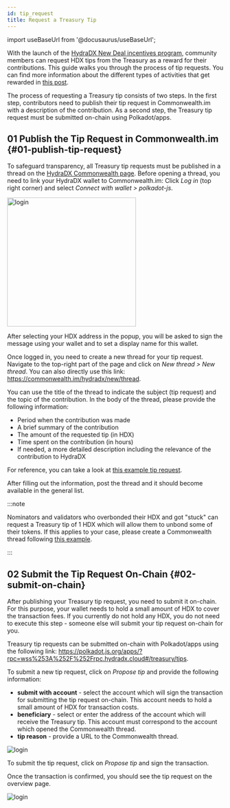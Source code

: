 ```yaml
---
id: tip_request
title: Request a Treasury Tip
---
```


import useBaseUrl from '@docusaurus/useBaseUrl';

With the launch of the [HydraDX New Deal incentives program](#link-to-new-deal), community members can request HDX tips from the Treasury as a reward for their contributions. This guide walks you through the process of tip requests. You can find more information about the different types of activities that get rewarded in [this post](/new_deal).

The process of requesting a Treasury tip consists of two steps. In the first step, contributors need to publish their tip request in Commonwealth.im with a description of the contribution. As a second step, the Treasury tip request must be submitted on-chain using Polkadot/apps.

## 01 Publish the Tip Request in Commonwealth.im {#01-publish-tip-request}

To safeguard transparency, all Treasury tip requests must be published in a thread on the [HydraDX Commonwealth page](https://commonwealth.im/hydradx). Before opening a thread, you need to link your HydraDX wallet to Commonwealth.im: Click *Log in* (top right corner) and select *Connect with wallet > polkadot-js*.

<div style={{textAlign: 'center'}}>
  <img alt="login" src={useBaseUrl('/tip-request/login.jpg')} width="300px" />
</div>

After selecting your HDX address in the popup, you will be asked to sign the message using your wallet and to set a display name for this wallet.

Once logged in, you need to create a new thread for your tip request. Navigate to the top-right part of the page and click on *New thread > New thread*. You can also directly use this link: https://commonwealth.im/hydradx/new/thread.

You can use the title of the thread to indicate the subject (tip request) and the topic of the contribution. In the body of the thread, please provide the following information:

* Period when the contribution was made
* A brief summary of the contribution
* The amount of the requested tip (in HDX)
* Time spent on the contribution (in hours)
* If needed, a more detailed description including the relevance of the contribution to HydraDX

For reference, you can take a look at [this example tip request](https://commonwealth.im/hydradx/proposal/discussion/1165-tip-request-add-documentation-for-staking).

After filling out the information, post the thread and it should become available in the general list.

:::note

Nominators and validators who overbonded their HDX and got "stuck" can request a Treasury tip of 1 HDX which will allow them to unbond some of their tokens. If this applies to your case, please create a Commonwealth thread following [this example](https://commonwealth.im/hydradx/proposal/discussion/1166-tip-request-overbonded-staker).

:::

## 02 Submit the Tip Request On-Chain {#02-submit-on-chain}

After publishing your Treasury tip request, you need to submit it on-chain. For this purpose, your wallet needs to hold a small amount of HDX to cover the transaction fees. If you currently do not hold any HDX, you do not need to execute this step - someone else will submit your tip request on-chain for you.

Treasury tip requests can be submitted on-chain with Polkadot/apps using the following link: https://polkadot.js.org/apps/?rpc=wss%253A%252F%252Frpc.hydradx.cloud#/treasury/tips.

To submit a new tip request, click on *Propose tip* and provide the following information:

* **submit with account** - select the account which will sign the transaction for submitting the tip request on-chain. This account needs to hold a small amount of HDX for transaction costs.
* **beneficiary** - select or enter the address of the account which will receive the Treasury tip. This account must correspond to the account which opened the Commonwealth thread.
* **tip reason** - provide a URL to the Commonwealth thread.

<div style={{textAlign: 'center'}}>
  <img alt="login" src={useBaseUrl('/tip-request/submit-on-chain.jpg')} />
</div>

To submit the tip request, click on *Propose tip* and sign the transaction. 

Once the transaction is confirmed, you should see the tip request on the overview page.

<div style={{textAlign: 'center'}}>
  <img alt="login" src={useBaseUrl('/tip-request/tip-requests.jpg')} />
</div>
